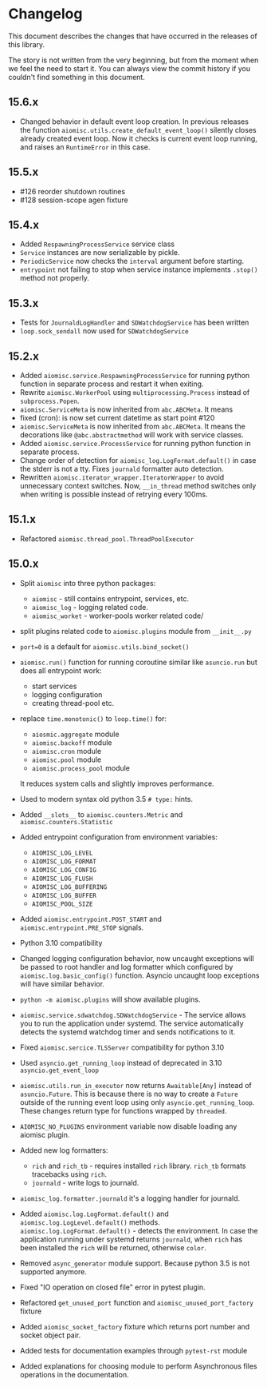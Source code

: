 Changelog
=========

This document describes the changes that have occurred in the
releases of this library.

The story is not written from the very beginning, but from
the moment when we feel the need to start it. You can always
view the commit history if you couldn't find something
in this document.

15.6.x
------

* Changed behavior in default event loop creation. In previous releases the
  function ``aiomisc.utils.create_default_event_loop()`` silently closes
  already created event loop. Now it checks is current event loop running,
  and raises an ``RuntimeError`` in this case.


15.5.x
------

* #126 reorder shutdown routines
* #128 session-scope agen fixture

15.4.x
------

* Added `RespawningProcessService` service class
* `Service` instances are now serializable by pickle.
* `PeriodicService` now checks the `interval` argument before starting.
* `entrypoint` not failing to stop when service instance implements
  `.stop()` method not properly.

15.3.x
------

* Tests for `JournaldLogHandler` and `SDWatchdogService` has been written
* `loop.sock_sendall` now used for `SDWatchdogService`

15.2.x
------

* Added `aiomisc.service.RespawningProcessService` for running python function
  in separate process and restart it when exiting.
* Rewrite `aiomisc.WorkerPool` using `multiprocessing.Process`
  instead of `subprocess.Popen`.
* `aiomisc.ServiceMeta` is now inherited from `abc.ABCMeta`. It means
* fixed (cron): is now set current datetime as start point #120
* `aiomisc.ServiceMeta` is now inherited from `abc.ABCMeta`. It means
  the decorations like `@abc.abstractmethod` will work with service classes.
* Added `aiomisc.service.ProcessService` for running python function in
  separate process.
* Change order of detection for `aiomisc_log.LogFormat.default()` in case
  the stderr is not a tty. Fixes `journald` formatter auto detection.
* Rewritten `aiomisc.iterator_wrapper.IteratorWrapper`  to avoid unnecessary
  context switches. Now, `__in_thread` method switches only when writing is
  possible instead of retrying every 100ms.

15.1.x
------

* Refactored `aiomisc.thread_pool.ThreadPoolExecutor`

15.0.x
------

* Split `aiomisc` into three python packages:
    * `aiomisc` - still contains entrypoint, services, etc.
    * `aiomisc_log` - logging related code.
    * `aiomisc_worket` - worker-pools worker related code/
* split plugins related code to `aiomisc.plugins` module from `__init__.py`
* `port=0` is a default for `aiomisc.utils.bind_socket()`
* `aiomisc.run()` function for running coroutine
  similar like `asuncio.run` but does all entrypoint work:
    * start services
    * logging configuration
    * creating thread-pool etc.
* replace `time.monotonic()` to `loop.time()` for:

    * `aiosmic.aggregate` module
    * `aiomisc.backoff` module
    * `aiomisc.cron` module
    * `aiomisc.pool` module
    * `aiomisc.process_pool` module

  It reduces system calls and slightly improves performance.
* Used to modern syntax old python 3.5 `# type:` hints.
* Added `__slots__` to `aiomisc.counters.Metric`
  and `aiomisc.counters.Statistic`
* Added entrypoint configuration from environment variables:
    * `AIOMISC_LOG_LEVEL`
    * `AIOMISC_LOG_FORMAT`
    * `AIOMISC_LOG_CONFIG`
    * `AIOMISC_LOG_FLUSH`
    * `AIOMISC_LOG_BUFFERING`
    * `AIOMISC_LOG_BUFFER`
    * `AIOMISC_POOL_SIZE`
* Added `aiomisc.entrypoint.POST_START` and
  `aiomisc.entrypoint.PRE_STOP` signals.
* Python 3.10 compatibility
* Changed logging configuration behavior, now uncaught exceptions will be
  passed to root handler and log formatter which configured by
  `aiomisc.log.basic_config()` function. Asyncio uncaught loop exceptions
  will have similar behavior.
* `python -m aiomisc.plugins` will show available plugins.
* `aiomisc.service.sdwatchdog.SDWatchdogService` - The service allows you to
  run the application under systemd. The service automatically detects the
  systemd watchdog timer and sends notifications to it.
* Fixed `aiomisc.sercice.TLSServer` compatibility for python 3.10
* Used `asyncio.get_running_loop` instead of deprecated in 3.10
  `asyncio.get_event_loop`
* `aiomisc.utils.run_in_executor` now returns `Awaitable[Any]`
  instead of `asuncio.Future`. This is because there is no way to create a
  `Future` outside of the running event loop using only
  `asyncio.get_running_loop`. These changes return type for functions
  wrapped by `threaded`.
* `AIOMISC_NO_PLUGINS` environment variable now disable loading any
  aiomisc plugin.
* Added new log formatters:

    * `rich` and `rich_tb` - requires installed `rich` library. `rich_tb`
      formats tracebacks using `rich`.
    * `journald` - write logs to journald.

* `aiomisc_log.formatter.journald` it's a logging handler for journald.
* Added `aiomisc.log.LogFormat.default()` and `aiomisc.log.LogLevel.default()`
  methods.
  `aiomisc.log.LogFormat.default()` - detects the environment. In case
  the application running under systemd returns `journald`, when `rich`
  has been installed the `rich` will be returned, otherwise `color`.
* Removed `async_generator` module support. Because python 3.5 is not
  supported anymore.
* Fixed "IO operation on closed file" error in pytest plugin.
* Refactored `get_unused_port` function and
  `aiomisc_unused_port_factory` fixture
* Added `aiomisc_socket_factory` fixture which returns port number
  and socket object pair.
* Added tests for documentation examples through `pytest-rst` module
* Added explanations for choosing module to perform Asynchronous files
  operations in the documentation.
